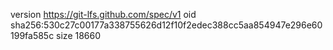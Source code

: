 version https://git-lfs.github.com/spec/v1
oid sha256:530c27c00177a338755626d12f10f2edec388cc5aa854947e296e60199fa585c
size 18660
